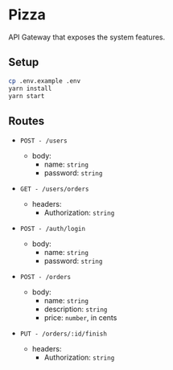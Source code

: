 # Pizza

API Gateway that exposes the system features.

## Setup

```bash
cp .env.example .env
yarn install
yarn start
```

## Routes

- `POST - /users`

  - body:
    - name: `string`
    - password: `string`

- `GET - /users/orders`

  - headers:
    - Authorization: `string`

- `POST - /auth/login`

  - body:
    - name: `string`
    - password: `string`

- `POST - /orders`

  - body:
    - name: `string`
    - description: `string`
    - price: `number`, in cents

- `PUT - /orders/:id/finish`

  - headers:
    - Authorization: `string`
